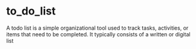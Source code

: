 # to_do_list
A todo list is a simple organizational tool used to track tasks, activities, or items that need to be completed. It typically consists of a written or digital list 
